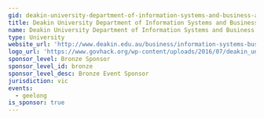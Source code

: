```yaml
---
gid: deakin-university-department-of-information-systems-and-business-analytics
title: Deakin University Department of Information Systems and Business Analytics
name: Deakin University Department of Information Systems and Business Analytics
type: University
website_url: 'http://www.deakin.edu.au/business/information-systems-business-analytics'
logo_url: 'https://www.govhack.org/wp-content/uploads/2016/07/deakin_university_department_of_information_systems_and_business_analytics.png'
sponsor_level: Bronze Sponsor
sponsor_level_id: bronze
sponsor_level_desc: Bronze Event Sponsor
jurisdiction: vic
events:
  - geelong
is_sponsor: true
---
```

